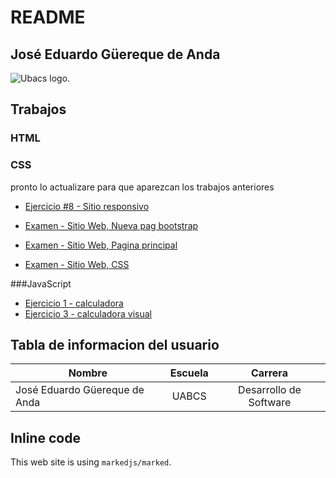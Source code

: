 # README

## José Eduardo Güereque de Anda

![Ubacs logo.](https://www.uabcs.mx/spauabcs/images/logo_uabcs.png "This is a sample image.")

## Trabajos

### HTML

### CSS
pronto lo actualizare para que aparezcan los trabajos anteriores
 * [Ejercicio #8 - Sitio responsivo](https://github.com/EduardoGuereque/HTML/commit/28ca303235256d95c3fe47b4dfb96534a2c69f04)

* [Examen - Sitio Web, Nueva pag bootstrap](https://github.com/EduardoGuereque/HTML/commit/81e5a364c64a6fdbf677ebe45479b97bc22e0ad8)
* [Examen - Sitio Web, Pagina principal](https://github.com/EduardoGuereque/HTML/commit/fa8fc0a3792619707e6e5cc37c93fd90542d03a9)
* [Examen - Sitio Web, CSS](https://github.com/EduardoGuereque/HTML/commit/fc1421a2e2edb9e1663bffb70d06584063558674)

###JavaScript
* [Ejercicio 1 - calculadora](https://github.com/EduardoGuereque/HTML/commit/53b5bf9d10ad749f8c62814876c9eb312900014a)
* [Ejercicio 3 - calculadora visual](https://github.com/EduardoGuereque/HTML/tree/2fd819f65a447d55e2d3313591711a5a03056c22/html/javaScript/calculadora)


## Tabla de informacion del usuario

| Nombre  | Escuela | Carrera |
| ------------- |:-------------:| :-----------:|
| José Eduardo Güereque de Anda    | UABCS     | Desarrollo de Software|



## Inline code

This web site is using `markedjs/marked`.
